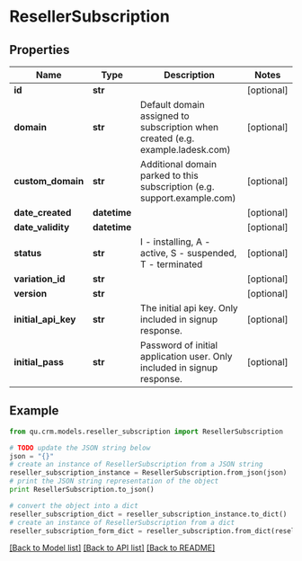 # ResellerSubscription


## Properties
Name | Type | Description | Notes
------------ | ------------- | ------------- | -------------
**id** | **str** |  | [optional] 
**domain** | **str** | Default domain assigned to subscription when created (e.g. example.ladesk.com) | [optional] 
**custom_domain** | **str** | Additional domain parked to this subscription (e.g. support.example.com) | [optional] 
**date_created** | **datetime** |  | [optional] 
**date_validity** | **datetime** |  | [optional] 
**status** | **str** | I - installing, A - active, S - suspended, T - terminated | [optional] 
**variation_id** | **str** |  | [optional] 
**version** | **str** |  | [optional] 
**initial_api_key** | **str** | The initial api key. Only included in signup response. | [optional] 
**initial_pass** | **str** | Password of initial application user. Only included in signup response. | [optional] 

## Example

```python
from qu.crm.models.reseller_subscription import ResellerSubscription

# TODO update the JSON string below
json = "{}"
# create an instance of ResellerSubscription from a JSON string
reseller_subscription_instance = ResellerSubscription.from_json(json)
# print the JSON string representation of the object
print ResellerSubscription.to_json()

# convert the object into a dict
reseller_subscription_dict = reseller_subscription_instance.to_dict()
# create an instance of ResellerSubscription from a dict
reseller_subscription_form_dict = reseller_subscription.from_dict(reseller_subscription_dict)
```
[[Back to Model list]](../README.md#documentation-for-models) [[Back to API list]](../README.md#documentation-for-api-endpoints) [[Back to README]](../README.md)


